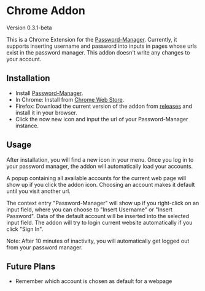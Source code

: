 Chrome Addon
============

Version 0.3.1-beta

This is a Chrome Extension for the [Password-Manager](https://github.com/zeruniverse/Password-Manager).
Currently, it supports inserting username and password into inputs in pages whose urls exist in the password manager.
This addon doesn't write any changes to your account.

Installation
------------

+ Install [Password-Manager](https://github.com/zeruniverse/Password-Manager).
+ In Chrome: Install from [Chrome Web Store](https://chrome.google.com/webstore/detail/password-manager/mbfjokpccbakbnnpklkcginkalkijkan).
+ Firefox: Download the current version of the addon from [releases](https://github.com/BenjaminHae/PwChromeExtension/releases) and install it in your browser.
+ Click the now new icon and input the url of your Password-Manager instance.

Usage
----- 

After installation, you will find a new icon in your menu.
Once you log in to your password manager, the addon will automatically load your accounts.

A popup containing all available accounts for the current web page will show up if you click the addon icon. Choosing an account makes it default until you visit another url.

The context entry "Password-Manager" will show up if you right-click on an input field, where you can choose to "Insert Username" or "Insert Password". Data of the default account will be inserted into the selected input field. The addon will try to login current website automatically if you click "Sign In".

Note: After 10 minutes of inactivity, you will automatically get logged out from your password manager.

Future Plans
------------

  + Remember which account is chosen as default for a webpage
